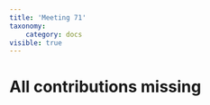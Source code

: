 ```yaml
---
title: 'Meeting 71'
taxonomy:
    category: docs
visible: true
---
```


# <span class="grey">All contributions missing</span>
